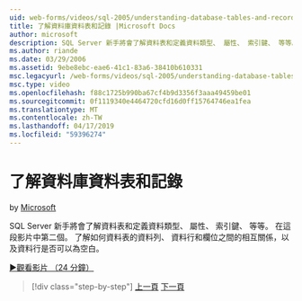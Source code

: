 ```yaml
---
uid: web-forms/videos/sql-2005/understanding-database-tables-and-records
title: 了解資料庫資料表和記錄 |Microsoft Docs
author: microsoft
description: SQL Server 新手將會了解資料表和定義資料類型、 屬性、 索引鍵、 等等。 在這段影片中第二個。 了解資料表的資料列、 資料行...
ms.author: riande
ms.date: 03/29/2006
ms.assetid: 9ebe8ebc-eae6-41c1-83a6-38410b610331
msc.legacyurl: /web-forms/videos/sql-2005/understanding-database-tables-and-records
msc.type: video
ms.openlocfilehash: f88c1725b990ba67cf4b9d3356f3aaa49459be01
ms.sourcegitcommit: 0f1119340e4464720cfd16d0ff15764746ea1fea
ms.translationtype: MT
ms.contentlocale: zh-TW
ms.lasthandoff: 04/17/2019
ms.locfileid: "59396274"
---
```

# <a name="understanding-database-tables-and-records"></a>了解資料庫資料表和記錄

by [Microsoft](https://github.com/microsoft)

SQL Server 新手將會了解資料表和定義資料類型、 屬性、 索引鍵、 等等。 在這段影片中第二個。 了解如何資料表的資料列、 資料行和欄位之間的相互關係，以及資料行是否可以為空白。

[&#9654;觀看影片 （24 分鐘）](https://channel9.msdn.com/Blogs/ASP-NET-Site-Videos/understanding-database-tables-and-records)

> [!div class="step-by-step"]
> [上一頁](what-is-a-database.md)
> [下一頁](more-about-column-data-types-and-other-properties.md)
